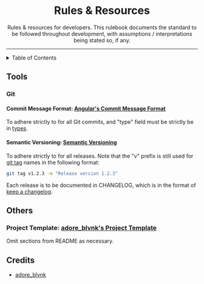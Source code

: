 <div align="center"> <!-- use align as CSS is not allowed on GitHub markdown https://github.com/orgs/community/discussions/22728 -->
  <h1>Rules & Resources</h1> <!-- Project Name -->
  <p> <!-- Description -->
    Rules & resources for developers. This rulebook documents the standard to be followed throughout development, with assumptions / interpretations being stated so, if any. 
  </p>
</div>

---

<details>
<summary>Table of Contents</summary>

- [Tools](#tools)
  - [Git](#git)
    - [Commit Message Format: Angular's Commit Message Format](#commit-message-format-angulars-commit-message-format)
    - [Semantic Versioning: Semantic Versioning](#semantic-versioning-semantic-versioning)
- [Others](#others)
  - [Project Template: adore\_blvnk's Project Template](#project-template-adore_blvnks-project-template)
</details>

## Tools

### Git

#### Commit Message Format: [Angular's Commit Message Format](https://github.com/angular/angular/blob/main/CONTRIBUTING.md)

To adhere strictly to for all Git commits, and "type" field must be strictly be in [types](https://github.com/angular/angular/blob/main/CONTRIBUTING.md#type).

#### Semantic Versioning: [Semantic Versioning](https://semver.org/#is-v123-a-semantic-version)

To adhere strictly to for all releases. Note that the "v" prefix is still used for [git tag](https://git-scm.com/docs/git-tag) names in the following format:

```bash
git tag v1.2.3 -m "Release version 1.2.3"
```

Each release is to be documented in CHANGELOG, which is in the format of [keep a changelog](https://keepachangelog.com/en/1.1.0).

## Others

### Project Template: [adore_blvnk's Project Template](./../project_template/README.md)

Omit sections from README as necessary.

## Credits <!-- omit in toc -->

- [adore_blvnk](https://x.com/adore_blvnk)
